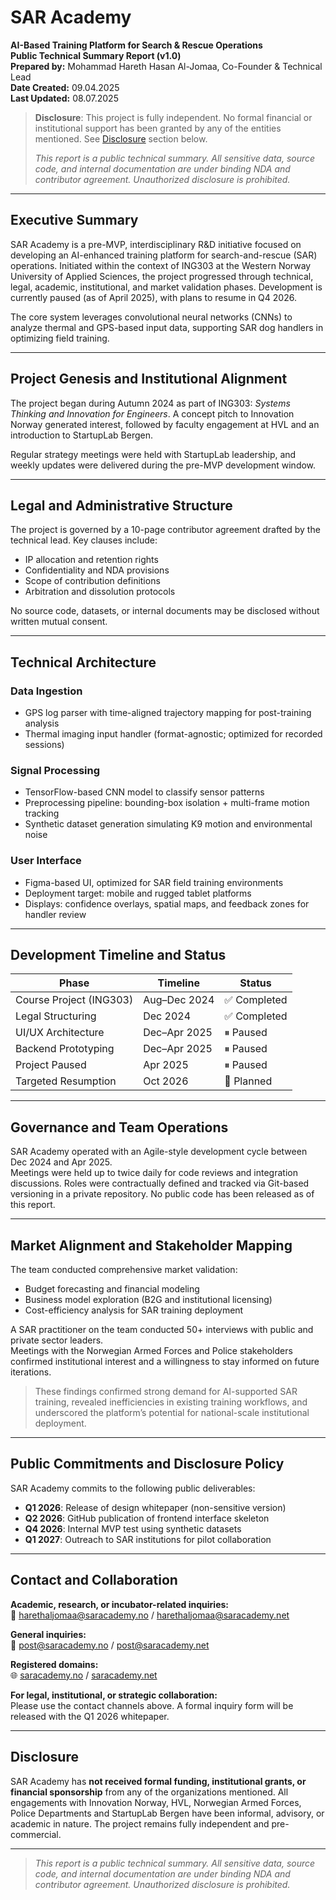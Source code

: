 # SAR Academy

**AI-Based Training Platform for Search & Rescue Operations**  
**Public Technical Summary Report (v1.0)**  
**Prepared by:** Mohammad Hareth Hasan Al-Jomaa, Co-Founder & Technical Lead  
**Date Created:** 09.04.2025  
**Last Updated:** 08.07.2025  

> **Disclosure**: This project is fully independent. No formal financial or institutional support has been granted by any of the entities mentioned. See [Disclosure](#disclosure) section below.
> 
> _This report is a public technical summary. All sensitive data, source code, and internal documentation are under binding NDA and contributor agreement. Unauthorized disclosure is prohibited._
---

## Executive Summary

SAR Academy is a pre-MVP, interdisciplinary R&D initiative focused on developing an AI-enhanced training platform for search-and-rescue (SAR) operations. Initiated within the context of ING303 at the Western Norway University of Applied Sciences, the project progressed through technical, legal, academic, institutional, and market validation phases. Development is currently paused (as of April 2025), with plans to resume in Q4 2026.

The core system leverages convolutional neural networks (CNNs) to analyze thermal and GPS-based input data, supporting SAR dog handlers in optimizing field training.

---

## Project Genesis and Institutional Alignment

The project began during Autumn 2024 as part of ING303: _Systems Thinking and Innovation for Engineers_. A concept pitch to Innovation Norway generated interest, followed by faculty engagement at HVL and an introduction to StartupLab Bergen.  

Regular strategy meetings were held with StartupLab leadership, and weekly updates were delivered during the pre-MVP development window.

---

## Legal and Administrative Structure

The project is governed by a 10-page contributor agreement drafted by the technical lead. Key clauses include:

- IP allocation and retention rights  
- Confidentiality and NDA provisions  
- Scope of contribution definitions  
- Arbitration and dissolution protocols  

No source code, datasets, or internal documents may be disclosed without written mutual consent.

---

## Technical Architecture

### Data Ingestion
- GPS log parser with time-aligned trajectory mapping for post-training analysis  
- Thermal imaging input handler (format-agnostic; optimized for recorded sessions)

### Signal Processing
- TensorFlow-based CNN model to classify sensor patterns  
- Preprocessing pipeline: bounding-box isolation + multi-frame motion tracking  
- Synthetic dataset generation simulating K9 motion and environmental noise

### User Interface
- Figma-based UI, optimized for SAR field training environments  
- Deployment target: mobile and rugged tablet platforms  
- Displays: confidence overlays, spatial maps, and feedback zones for handler review

---

## Development Timeline and Status

| Phase                      | Timeline         | Status     |
|---------------------------|------------------|------------|
| Course Project (ING303)   | Aug–Dec 2024     | ✅ Completed |
| Legal Structuring         | Dec 2024         | ✅ Completed |
| UI/UX Architecture        | Dec–Apr 2025     | ⏸ Paused    |
| Backend Prototyping       | Dec–Apr 2025     | ⏸ Paused    |
| Project Paused            | Apr 2025         | ⏸ Paused    |
| Targeted Resumption       | Oct 2026         | 🔄 Planned   |

---

## Governance and Team Operations

SAR Academy operated with an Agile-style development cycle between Dec 2024 and Apr 2025.  
Meetings were held up to twice daily for code reviews and integration discussions. Roles were contractually defined and tracked via Git-based versioning in a private repository. No public code has been released as of this report.

---

## Market Alignment and Stakeholder Mapping

The team conducted comprehensive market validation:

- Budget forecasting and financial modeling  
- Business model exploration (B2G and institutional licensing)  
- Cost-efficiency analysis for SAR training deployment  

A SAR practitioner on the team conducted 50+ interviews with public and private sector leaders.  
Meetings with the Norwegian Armed Forces and Police stakeholders confirmed institutional interest and a willingness to stay informed on future iterations.

> These findings confirmed strong demand for AI-supported SAR training, revealed inefficiencies in existing training workflows, and underscored the platform’s potential for national-scale institutional deployment.

---

## Public Commitments and Disclosure Policy

SAR Academy commits to the following public deliverables:

- **Q1 2026**: Release of design whitepaper (non-sensitive version)  
- **Q2 2026**: GitHub publication of frontend interface skeleton  
- **Q4 2026**: Internal MVP test using synthetic datasets  
- **Q1 2027**: Outreach to SAR institutions for pilot collaboration

---

## Contact and Collaboration

**Academic, research, or incubator-related inquiries:**  
📧 harethaljomaa@saracademy.no / harethaljomaa@saracademy.net  

**General inquiries:**  
📧 post@saracademy.no / post@saracademy.net  

**Registered domains:**  
🌐 [saracademy.no](http://saracademy.no) / [saracademy.net](http://saracademy.net)

**For legal, institutional, or strategic collaboration:**  
Please use the contact channels above. A formal inquiry form will be released with the Q1 2026 whitepaper.

---

## Disclosure

SAR Academy has **not received formal funding, institutional grants, or financial sponsorship** from any of the organizations mentioned. All engagements with Innovation Norway, HVL, Norwegian Armed Forces, Police Departments and StartupLab Bergen have been informal, advisory, or academic in nature. The project remains fully independent and pre-commercial.

---

> _This report is a public technical summary. All sensitive data, source code, and internal documentation are under binding NDA and contributor agreement. Unauthorized disclosure is prohibited._
